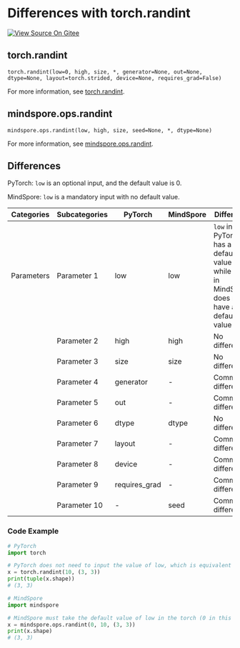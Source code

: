 # Differences with torch.randint

[![View Source On Gitee](https://mindspore-website.obs.cn-north-4.myhuaweicloud.com/website-images/r2.3.2/resource/_static/logo_source_en.svg)](https://gitee.com/mindspore/docs/blob/r2.3.2/docs/mindspore/source_en/note/api_mapping/pytorch_diff/randint.md)

## torch.randint

```text
torch.randint(low=0, high, size, *, generator=None, out=None, dtype=None, layout=torch.strided, device=None, requires_grad=False)
```

For more information, see [torch.randint](https://pytorch.org/docs/1.8.1/generated/torch.randint.html#torch.randint).

## mindspore.ops.randint

```text
mindspore.ops.randint(low, high, size, seed=None, *, dtype=None)
```

For more information, see [mindspore.ops.randint](https://www.mindspore.cn/docs/en/r2.3.2/api_python/ops/mindspore.ops.randint.html#mindspore.ops.randint).

## Differences

PyTorch: `low` is an optional input, and the default value is 0.

MindSpore: `low` is a mandatory input with no default value.

| Categories | Subcategories |PyTorch | MindSpore | Difference                                    |
| ---- | ----- | ------- | --------- | -----------------------------------------------------------|
| Parameters  | Parameter 1  | low           | low       | `low` in PyTorch has a default value of 0, while `low` in MindSpore does not have a default value |
|   | Parameter 2  | high          | high      | No difference                                  |
|   | Parameter 3  | size          | size      | No difference                                  |
|   | Parameter 4  | generator     | -         | Common differences                                 |
|   | Parameter 5  | out           | -         | Common differences                                 |
|   | Parameter 6  | dtype         | dtype     | No difference                                  |
|   | Parameter 7  | layout        | -         | Common differences                                 |
|   | Parameter 8  | device        | -         | Common differences                                 |
|   | Parameter 9  | requires_grad | -         | Common differences                                 |
|   | Parameter 10 | -             | seed      | Common differences                                 |

### Code Example

```python
# PyTorch
import torch

# PyTorch does not need to input the value of low, which is equivalent to low=0 in MindSpore.
x = torch.randint(10, (3, 3))
print(tuple(x.shape))
# (3, 3)

# MindSpore
import mindspore

# MindSpore must take the default value of low in the torch (0 in this case) and pass it in as input.
x = mindspore.ops.randint(0, 10, (3, 3))
print(x.shape)
# (3, 3)
```
